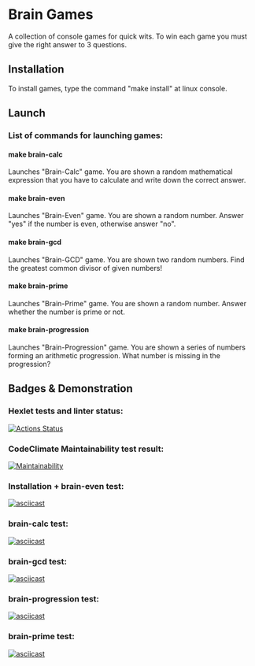 # Brain Games
A collection of console games for quick wits. To win each game you must give the right answer to 3 questions.

## Installation
To install games, type the command "make install" at linux console.

## Launch
### List of commands for launching games:
#### make brain-calc 
Launches "Brain-Calc" game. You are shown a random mathematical expression that you have to calculate and write down the correct answer.
#### make brain-even
Launches "Brain-Even" game. You are shown a random number. Answer "yes" if the number is even, otherwise answer "no".
#### make brain-gcd
Launches "Brain-GCD" game. You are shown two random numbers. Find the greatest common divisor of given numbers!
#### make brain-prime
Launches "Brain-Prime" game. You are shown a random number. Answer whether the number is prime or not.
#### make brain-progression
Launches "Brain-Progression" game. You are shown a series of numbers forming an arithmetic progression. What number is missing in the progression?

## Badges & Demonstration

### Hexlet tests and linter status:
[![Actions Status](https://github.com/nf9c/frontend-project-44/workflows/hexlet-check/badge.svg)](https://github.com/nf9c/frontend-project-44/actions)

### CodeClimate Maintainability test result:
[![Maintainability](https://api.codeclimate.com/v1/badges/0eb45ac7e897125a808d/maintainability)](https://codeclimate.com/github/nf9c/frontend-project-44/maintainability)

### Installation + brain-even test:
[![asciicast](https://asciinema.org/a/PwGMKOswiGgeORM8pgPSinDZY.svg)](https://asciinema.org/a/PwGMKOswiGgeORM8pgPSinDZY)

### brain-calc test:
[![asciicast](https://asciinema.org/a/rdp4QpvTn8fBGHHhrf794B2YV.svg)](https://asciinema.org/a/rdp4QpvTn8fBGHHhrf794B2YV)

### brain-gcd test:
[![asciicast](https://asciinema.org/a/wMCCqKcBcujhVtLfyTmp8kfsJ.svg)](https://asciinema.org/a/wMCCqKcBcujhVtLfyTmp8kfsJ)

### brain-progression test:
[![asciicast](https://asciinema.org/a/Waa8O2bqiM0yYQIFKHK19lqgQ.svg)](https://asciinema.org/a/Waa8O2bqiM0yYQIFKHK19lqgQ)

### brain-prime test:
[![asciicast](https://asciinema.org/a/OZFoa2voPVgLUxqtSxxPsXAus.svg)](https://asciinema.org/a/OZFoa2voPVgLUxqtSxxPsXAus)
